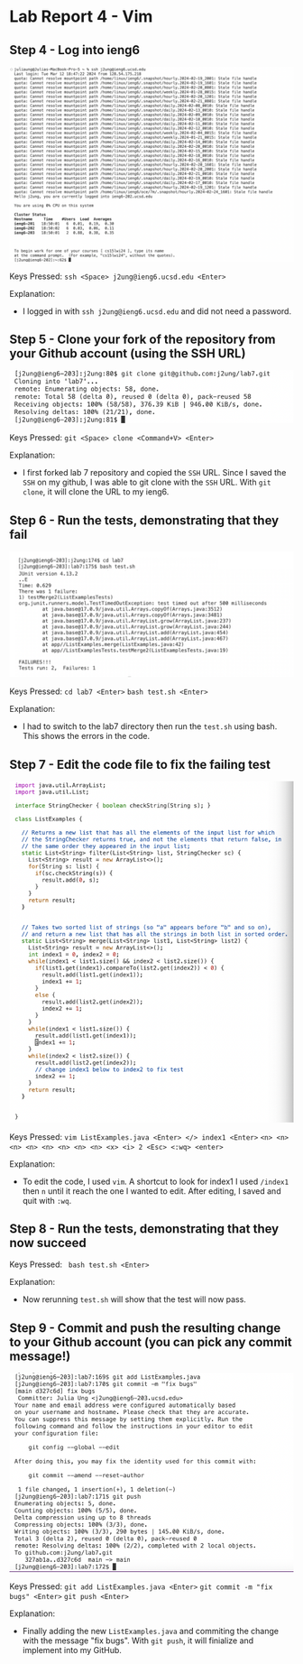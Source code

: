 # Lab Report 4 - Vim

## Step 4 - Log into ieng6
![Image](lab4-ss1.png)

Keys Pressed: `ssh <Space> j2ung@ieng6.ucsd.edu <Enter>`

Explanation:
* I logged in with `ssh j2ung@ieng6.ucsd.edu` and did not need a password.

## Step 5 - Clone your fork of the repository from your Github account (using the SSH URL)
![Image](lab4-ss2.png)

Keys Pressed: 
`git <Space> clone <Command+V> <Enter>`

Explanation:
* I first forked lab 7 repository and copied the `SSH` URL. Since I saved the `SSH` on my github, I was able to git clone with the `SSH` URL. With `git clone`, it will clone the URL to my ieng6.

## Step 6 - Run the tests, demonstrating that they fail
![Image](lab4-ss3.png)

Keys Pressed: 
`cd lab7 <Enter>` 
`bash test.sh <Enter>`

Explanation:
* I had to switch to the lab7 directory then run the `test.sh` using bash. This shows the errors in the code.

## Step 7 - Edit the code file to fix the failing test
![Image](lab4-ss4.png)

Keys Pressed: 
`vim ListExamples.java <Enter> </> index1 <Enter>` 
`<n> <n> <n> <n> <n> <n> <n> <n> <x> <i> 2 <Esc> <:wq> <enter>`

Explanation:
* To edit the code, I used `vim`. A shortcut to look for index1 I used `/index1` then `n` until it reach the one I wanted to edit. After editing, I saved and quit with `:wq`.

## Step 8 - Run the tests, demonstrating that they now succeed

Keys Pressed: 
` bash test.sh <Enter>`

Explanation:
* Now rerunning `test.sh` will show that the test will now pass.

## Step 9 - Commit and push the resulting change to your Github account (you can pick any commit message!)
![Image](lab4-ss5.png)

Keys Pressed: 
`git add ListExamples.java <Enter>` 
`git commit -m "fix bugs" <Enter>` 
`git push <Enter>`

Explanation:
* Finally adding the new `ListExamples.java` and commiting the change with the message "fix bugs". With `git push`, it will finialize and implement into my GitHub.



